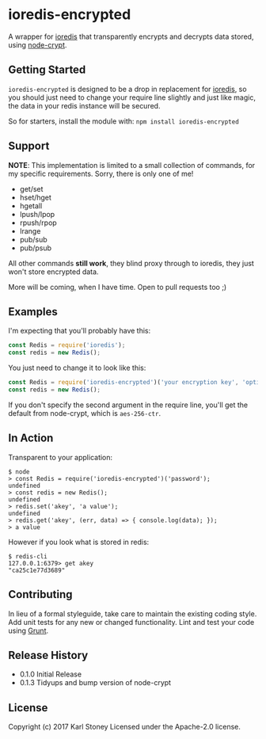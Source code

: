 # ioredis-encrypted
A wrapper for [ioredis](https://github.com/luin/ioredis) that transparently encrypts and decrypts data stored, using [node-crypt](https://github.com/Stono/node-crypt).

## Getting Started
`ioredis-encrypted` is designed to be a drop in replacement for [ioredis](https://github.com/luin/ioredis), so you should just need to change your require line slightly and just like magic, the data in your redis instance will be secured.

So for starters, install the module with: `npm install ioredis-encrypted`

## Support
**NOTE**: This implementation is limited to a small collection of commands, for my specific requirements.  Sorry, there is only one of me!

  - get/set
  - hset/hget
  - hgetall
  - lpush/lpop
  - rpush/rpop
  - lrange
  - pub/sub
  - pub/psub

All other commands __still work__, they blind proxy through to ioredis, they just won't store encrypted data.

More will be coming, when I have time.  Open to pull requests too ;)

## Examples
I'm expecting that you'll probably have this:

```javascript
const Redis = require('ioredis');
const redis = new Redis();
```

You just need to change it to look like this:

```javascript
const Redis = require('ioredis-encrypted')('your encryption key', 'optional algorithm');
const redis = new Redis();
```

If you don't specify the second argument in the require line, you'll get the default from node-crypt, which is `aes-256-ctr`.

## In Action

Transparent to your application:
```
$ node
> const Redis = require('ioredis-encrypted')('password');
undefined
> const redis = new Redis();
undefined
> redis.set('akey', 'a value');
undefined
> redis.get('akey', (err, data) => { console.log(data); });
> a value
```

However if you look what is stored in redis:
```
$ redis-cli
127.0.0.1:6379> get akey
"ca25c1e77d3689"
```

## Contributing
In lieu of a formal styleguide, take care to maintain the existing coding style. Add unit tests for any new or changed functionality. Lint and test your code using [Grunt](http://gruntjs.com/).

## Release History
 - 0.1.0 Initial Release
 - 0.1.3 Tidyups and bump version of node-crypt

## License
Copyright (c) 2017 Karl Stoney
Licensed under the Apache-2.0 license.
